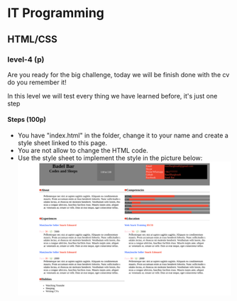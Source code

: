 # IT Programming

## HTML/CSS

### level-4 (p)

Are you ready for the big challenge, today we will be finish done with the cv do you remember it!

In this level we will test every thing we have learned before, it's just one step

#### Steps (100p)

- You have "index.html" in the folder, change it to your name and create a style sheet linked to this page.
- You are not allow to change the HTML code.
- Use the style sheet to implement the style in the picture below:
![template2](./images/template2.png)

